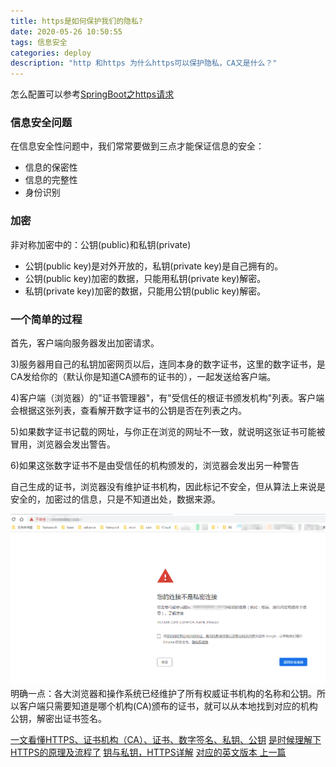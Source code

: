 ```yaml
---
title: https是如何保护我们的隐私?
date: 2020-05-26 10:50:55
tags: 信息安全
categories: deploy
description: "http 和https 为什么https可以保护隐私，CA又是什么？"
---
```


怎么配置可以参考[SpringBoot之https请求](https://muxiaobai.github.io/2020/01/02/SpringBoot%E4%B9%8Bhttps%E8%AF%B7%E6%B1%82/)



### 信息安全问题

在信息安全性问题中，我们常常要做到三点才能保证信息的安全：
- 信息的保密性
- 信息的完整性
- 身份识别

### 加密
非对称加密中的：公钥(public)和私钥(private)
- 公钥(public key)是对外开放的，私钥(private key)是自己拥有的。
- 公钥(public key)加密的数据，只能用私钥(private key)解密。
- 私钥(private key)加密的数据，只能用公钥(public key)解密。



### 一个简单的过程

首先，客户端向服务器发出加密请求。


3)服务器用自己的私钥加密网页以后，连同本身的数字证书，这里的数字证书，是CA发给你的（默认你是知道CA颁布的证书的），一起发送给客户端。


4)客户端（浏览器）的"证书管理器"，有"受信任的根证书颁发机构"列表。客户端会根据这张列表，查看解开数字证书的公钥是否在列表之内。


5)如果数字证书记载的网址，与你正在浏览的网址不一致，就说明这张证书可能被冒用，浏览器会发出警告。

6)如果这张数字证书不是由受信任的机构颁发的，浏览器会发出另一种警告




自己生成的证书，浏览器没有维护证书机构，因此标记不安全，但从算法上来说是安全的，加密过的信息，只是不知道出处，数据来源。

![自己生成的证书](https是如何保护我们的隐私/unsafe.png)
明确一点：各大浏览器和操作系统已经维护了所有权威证书机构的名称和公钥。所以客户端只需要知道是哪个机构(CA)颁布的证书，就可以从本地找到对应的机构公钥，解密出证书签名。


[一文看懂HTTPS、证书机构（CA）、证书、数字签名、私钥、公钥](https://www.jianshu.com/p/29e0ba31fb8d)
[是时候理解下HTTPS的原理及流程了](https://www.sohu.com/a/320031789_371153)
[钥与私钥，HTTPS详解](https://blog.csdn.net/u011123724/article/details/80586173)
[对应的英文版本 上一篇](http://www.youdzone.com/signature.html)

